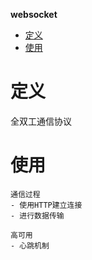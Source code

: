 **websocket**
- [定义](#定义)
- [使用](#使用)

# 定义 #
全双工通信协议

# 使用 #
```
通信过程
- 使用HTTP建立连接
- 进行数据传输

高可用
- 心跳机制 
```